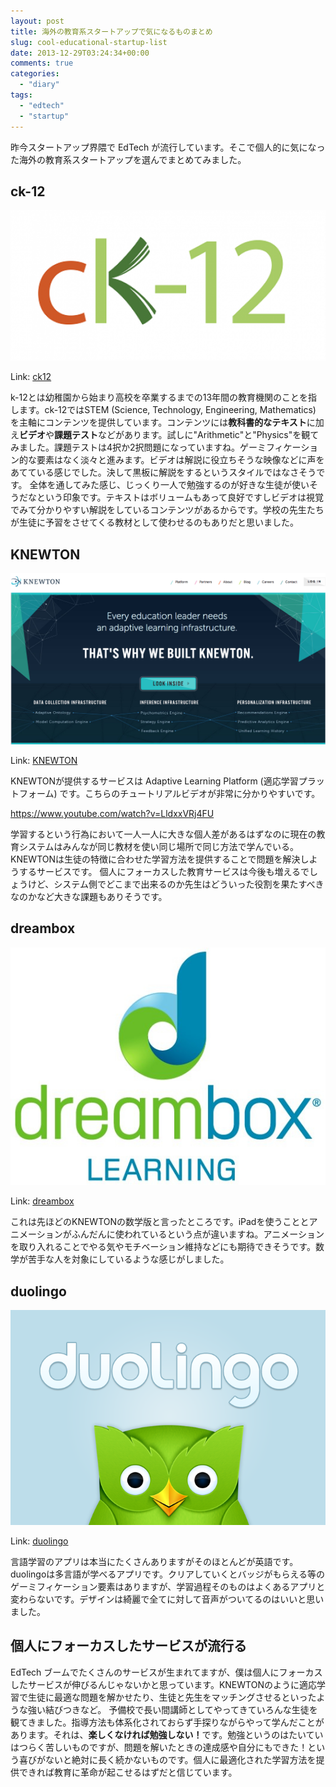 ```yaml
---
layout: post
title: 海外の教育系スタートアップで気になるものまとめ
slug: cool-educational-startup-list
date: 2013-12-29T03:24:34+00:00
comments: true
categories:
  - "diary"
tags:
  - "edtech"
  - "startup"
---
```


昨今スタートアップ界隈で EdTech が流行しています。そこで個人的に気になった海外の教育系スタートアップを選んでまとめてみました。

## ck-12
<img src="/images/2013/12/ck12logo.png" class="image">

Link: [ck12](http://www.ck12.org/student/)

k-12とは幼稚園から始まり高校を卒業するまでの13年間の教育機関のことを指します。ck-12ではSTEM (Science, Technology, Engineering, Mathematics) を主軸にコンテンツを提供しています。コンテンツには<strong>教科書的なテキスト</strong>に加え<strong>ビデオ</strong>や<strong>課題テスト</strong>などがあります。試しに"Arithmetic"と"Physics"を観てみました。課題テストは4択か2択問題になっていますね。ゲーミフィケーション的な要素はなく淡々と進みます。ビデオは解説に役立ちそうな映像などに声をあてている感じでした。決して黒板に解説をするというスタイルではなさそうです。
全体を通してみた感じ、じっくり一人で勉強するのが好きな生徒が使いそうだなという印象です。テキストはボリュームもあって良好ですしビデオは視覚でみて分かりやすい解説をしているコンテンツがあるからです。学校の先生たちが生徒に予習をさせてくる教材として使わせるのもありだと思いました。

## KNEWTON
<img src="/images/2013/12/knewton.png" class="image">

Link: [KNEWTON](http://www.knewton.com/)

KNEWTONが提供するサービスは Adaptive Learning Platform (適応学習プラットフォーム) です。こちらのチュートリアルビデオが非常に分かりやすいです。

https://www.youtube.com/watch?v=LldxxVRj4FU

学習するという行為において一人一人に大きな個人差があるはずなのに現在の教育システムはみんなが同じ教材を使い同じ場所で同じ方法で学んでいる。KNEWTONは生徒の特徴に合わせた学習方法を提供することで問題を解決しようするサービスです。
個人にフォーカスした教育サービスは今後も増えるでしょうけど、システム側でどこまで出来るのか先生はどういった役割を果たすべきなのかなど大きな課題もありそうです。

## dreambox
<img src="/images/2013/12/dreambox_logo.jpg" class="image">

Link: [dreambox](http://www.dreambox.com/)

これは先ほどのKNEWTONの数学版と言ったところです。iPadを使うこととアニメーションがふんだんに使われているという点が違いますね。アニメーションを取り入れることでやる気やモチベーション維持などにも期待できそうです。数学が苦手な人を対象にしているような感じがしました。

## duolingo
<img src="/images/2013/12/duolingo.png" class="image">

Link: [duolingo](http://www.duolingo.com/)

言語学習のアプリは本当にたくさんありますがそのほとんどが英語です。duolingoは多言語が学べるアプリです。クリアしていくとバッジがもらえる等のゲーミフィケーション要素はありますが、学習過程そのものはよくあるアプリと変わらないです。デザインは綺麗で全てに対して音声がついてるのはいいと思いました。

## 個人にフォーカスしたサービスが流行る
EdTech ブームでたくさんのサービスが生まれてますが、僕は個人にフォーカスしたサービスが伸びるんじゃないかと思っています。KNEWTONのように適応学習で生徒に最適な問題を解かせたり、生徒と先生をマッチングさせるといったような強い結びつきなど。
予備校で長い間講師としてやってきていろんな生徒を観てきました。指導方法も体系化されておらず手探りながらやって学んだことがあります。それは、<strong>楽しくなければ勉強しない！</strong>です。勉強というのはたいていはつらく苦しいものですが、問題を解いたときの達成感や自分にもできた！という喜びがないと絶対に長く続かないものです。個人に最適化された学習方法を提供できれば教育に革命が起こせるはずだと信じています。
